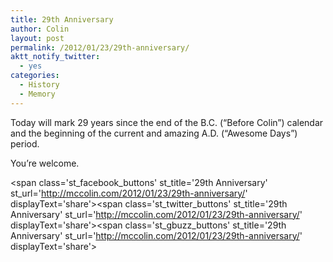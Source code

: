 ```yaml
---
title: 29th Anniversary
author: Colin
layout: post
permalink: /2012/01/23/29th-anniversary/
aktt_notify_twitter:
  - yes
categories:
  - History
  - Memory
---
```

Today will mark 29 years since the end of the B.C. (&#8220;Before Colin&#8221;) calendar and the beginning of the current and amazing A.D. (&#8220;Awesome Days&#8221;) period.

You&#8217;re welcome.

<span class='st\_facebook\_buttons' st\_title='29th Anniversary' st\_url='http://mccolin.com/2012/01/23/29th-anniversary/' displayText='share'></span><span class='st\_twitter\_buttons' st\_title='29th Anniversary' st\_url='http://mccolin.com/2012/01/23/29th-anniversary/' displayText='share'></span><span class='st\_gbuzz\_buttons' st\_title='29th Anniversary' st\_url='http://mccolin.com/2012/01/23/29th-anniversary/' displayText='share'></span>